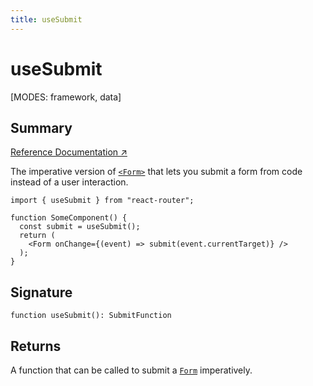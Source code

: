 ```yaml
---
title: useSubmit
---
```


# useSubmit

<!--
⚠️ ⚠️ IMPORTANT ⚠️ ⚠️ 

Thank you for helping improve our documentation!

This file is auto-generated from the JSDoc comments in the source
code, so please edit the JSDoc comments in the file below and this
file will be re-generated once those changes are merged.

https://github.com/remix-run/react-router/blob/main/packages/react-router/lib/dom/lib.tsx#L1832
-->

[MODES: framework, data]

## Summary

[Reference Documentation ↗](https://api.reactrouter.com/v7/functions/react_router.useSubmit.html)

The imperative version of [`<Form>`](../components/Form) that lets you submit a form
from code instead of a user interaction.

```tsx
import { useSubmit } from "react-router";

function SomeComponent() {
  const submit = useSubmit();
  return (
    <Form onChange={(event) => submit(event.currentTarget)} />
  );
}
```

## Signature

```tsx
function useSubmit(): SubmitFunction
```

## Returns

A function that can be called to submit a [`Form`](../components/Form) imperatively.

